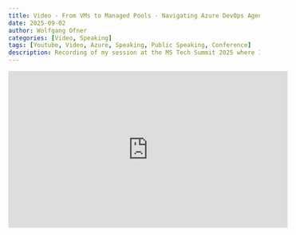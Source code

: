 ```yaml
---
title: Video - From VMs to Managed Pools - Navigating Azure DevOps Agent Hosting - MS Tech Summit 2025
date: 2025-09-02
author: Wolfgang Ofner
categories: [Video, Speaking]
tags: [Youtube, Video, Azure, Speaking, Public Speaking, Conference]
description: Recording of my session at the MS Tech Summit 2025 where I talk about the different options in Azure DevOps to host agents.
---
```


<iframe width="560" height="315" src="https://www.youtube.com/embed/uwNQ8Ua1ybI" title="YouTube video player" frameborder="0" allow="accelerometer; autoplay; clipboard-write; encrypted-media; gyroscope; picture-in-picture; web-share" referrerpolicy="strict-origin-when-cross-origin" allowfullscreen></iframe>